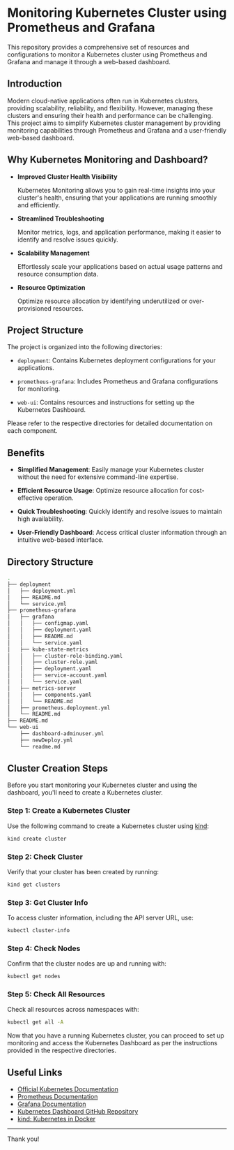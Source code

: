 # Monitoring Kubernetes Cluster using Prometheus and Grafana

This repository provides a comprehensive set of resources and configurations to monitor a Kubernetes cluster using Prometheus and Grafana and manage it through a web-based dashboard.

## Introduction

Modern cloud-native applications often run in Kubernetes clusters, providing scalability, reliability, and flexibility. However, managing these clusters and ensuring their health and performance can be challenging. This project aims to simplify Kubernetes cluster management by providing monitoring capabilities through Prometheus and Grafana and a user-friendly web-based dashboard.

## Why Kubernetes Monitoring and Dashboard?

- **Improved Cluster Health Visibility**

    Kubernetes Monitoring allows you to gain real-time insights into your cluster's health, ensuring that your applications are running smoothly and efficiently.

- **Streamlined Troubleshooting**

    Monitor metrics, logs, and application performance, making it easier to identify and resolve issues quickly.

- **Scalability Management**

    Effortlessly scale your applications based on actual usage patterns and resource consumption data.

- **Resource Optimization**

    Optimize resource allocation by identifying underutilized or over-provisioned resources.

## Project Structure

The project is organized into the following directories:

- `deployment`: Contains Kubernetes deployment configurations for your applications.

- `prometheus-grafana`: Includes Prometheus and Grafana configurations for monitoring.

- `web-ui`: Contains resources and instructions for setting up the Kubernetes Dashboard.

Please refer to the respective directories for detailed documentation on each component.

## Benefits

- **Simplified Management**: Easily manage your Kubernetes cluster without the need for extensive command-line expertise.

- **Efficient Resource Usage**: Optimize resource allocation for cost-effective operation.

- **Quick Troubleshooting**: Quickly identify and resolve issues to maintain high availability.

- **User-Friendly Dashboard**: Access critical cluster information through an intuitive web-based interface.

## Directory Structure

```bash
.
├── deployment
│   ├── deployment.yml
│   ├── README.md
│   └── service.yml
├── prometheus-grafana
│   ├── grafana
│   │   ├── configmap.yaml
│   │   ├── deployment.yaml
│   │   ├── README.md
│   │   └── service.yaml
│   ├── kube-state-metrics
│   │   ├── cluster-role-binding.yaml
│   │   ├── cluster-role.yaml
│   │   ├── deployment.yaml
│   │   ├── service-account.yaml
│   │   └── service.yaml
│   ├── metrics-server
│   │   ├── components.yaml
│   │   └── README.md
│   ├── prometheus.deployment.yml
│   └── README.md
├── README.md
└── web-ui
    ├── dashboard-adminuser.yml
    ├── newDeploy.yml
    └── readme.md
```

## Cluster Creation Steps

Before you start monitoring your Kubernetes cluster and using the dashboard, you'll need to create a Kubernetes cluster.

### Step 1: Create a Kubernetes Cluster

Use the following command to create a Kubernetes cluster using [kind](https://kind.sigs.k8s.io/):

```bash
kind create cluster
```

### Step 2: Check Cluster

Verify that your cluster has been created by running:

```bash
kind get clusters
```

### Step 3: Get Cluster Info

To access cluster information, including the API server URL, use:

```bash
kubectl cluster-info
```

### Step 4: Check Nodes

Confirm that the cluster nodes are up and running with:

```bash
kubectl get nodes
```

### Step 5: Check All Resources

Check all resources across namespaces with:

```bash
kubectl get all -A
```

Now that you have a running Kubernetes cluster, you can proceed to set up monitoring and access the Kubernetes Dashboard as per the instructions provided in the respective directories.

## Useful Links

- [Official Kubernetes Documentation](https://kubernetes.io/docs/)
- [Prometheus Documentation](https://prometheus.io/docs/)
- [Grafana Documentation](https://grafana.com/docs/)
- [Kubernetes Dashboard GitHub Repository](https://github.com/kubernetes/dashboard/)
- [kind: Kubernetes in Docker](https://kind.sigs.k8s.io/)

---

Thank you!

